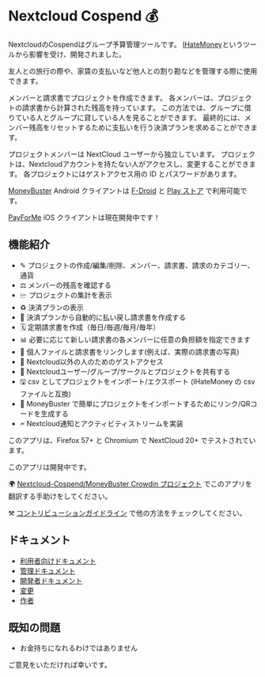 # Nextcloud Cospend 💰

NextcloudのCospendはグループ予算管理ツールです。 [IHateMoney](https://github.com/spiral-project/ihatemoney/)というツールから影響を受け、開発されました。

友人との旅行の際や、家賃の支払いなど他人との割り勘などを管理する際に使用できます。

メンバーと請求書でプロジェクトを作成できます。 各メンバーは、プロジェクトの請求書から計算された残高を持っています。 この方法では、グループに借りている人とグループに貸している人を見ることができます。 最終的には、メンバー残高をリセットするために支払いを行う決済プランを求めることができます。

プロジェクトメンバーは NextCloud ユーザーから独立しています。 プロジェクトは、Nextcloudアカウントを持たない人がアクセスし、変更することができます。 各プロジェクトにはゲストアクセス用の ID とパスワードがあります。

[MoneyBuster](https://gitlab.com/eneiluj/moneybuster) Android クライアントは [F-Droid](https://f-droid.org/packages/net.eneiluj.moneybuster/) と [Play ストア](https://play.google.com/store/apps/details?id=net.eneiluj.moneybuster) で利用可能です。

[PayForMe](https://github.com/mayflower/PayForMe) iOS クライアントは現在開発中です！

## 機能紹介

* ✎ プロジェクトの作成/編集/削除、メンバー、請求書、請求のカテゴリー、通貨
* ⚖️ メンバーの残高を確認する
* 🗠 プロジェクトの集計を表示
* ♻️ 決済プランの表示
* 🎇 決済プランから自動的に払い戻し請求書を作成する
* 🗓️ 定期請求書を作成（毎日/毎週/毎月/毎年）
* 📊 必要に応じて新しい請求書の各メンバーに任意の負担額を指定できます
* 🔗 個人ファイルと請求書をリンクします(例えば、実際の請求書の写真)
* 👩 Nextcloud以外の人のためのゲストアクセス
* 👫 Nextcloudユーザー/グループ/サークルとプロジェクトを共有する
* 🖫 csv としてプロジェクトをインポート/エクスポート (IHateMoney の csv ファイルと互換)
* 🔗 MoneyBuster で簡単にプロジェクトをインポートするためにリンク/QRコードを生成する
* 🗲 Nextcloud通知とアクティビティストリームを実装

このアプリは、Firefox 57+ と Chromium で NextCloud 20+ でテストされています。

このアプリは開発中です。

🌍 [Nextcloud-Cospend/MoneyBuster Crowdin プロジェクト](https://crowdin.com/project/moneybuster) でこのアプリを翻訳する手助けをしてください。

⚒️ [コントリビューションガイドライン](https://github.com/eneiluj/cospend-nc/blob/master/CONTRIBUTING.md) で他の方法をチェックしてください。

## ドキュメント

* [利用者向けドキュメント](https://github.com/eneiluj/cospend-nc/blob/master/docs/user.md)
* [管理ドキュメント](https://github.com/eneiluj/cospend-nc/blob/master/docs/admin.md)
* [開発者ドキュメント](https://github.com/eneiluj/cospend-nc/blob/master/docs/dev.md)
* [変更](https://github.com/eneiluj/cospend-nc/blob/master/CHANGELOG.md#change-log)
* [作者](https://github.com/eneiluj/cospend-nc/blob/master/AUTHORS.md#authors)

## 既知の問題

* お金持ちになれるわけではありません

ご意見をいただければ幸いです。

